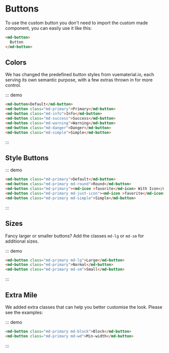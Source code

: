 # Buttons

To use the custom button you don't need to import the custom made component, you can easily use it like this:

```html
<md-button>
  Button
</md-button>
```

## Colors

We has changed the predefined button styles from vuematerial.io, each serving its own semantic purpose, with a few extras thrown in for more control.

::: demo
```html
<md-button>Default</md-button>
<md-button class="md-primary">Primary</md-button>
<md-button class="md-info">Info</md-button>
<md-button class="md-success">Success</md-button>
<md-button class="md-warning">Warning</md-button>
<md-button class="md-danger">Danger</md-button>
<md-button class="md-simple">Simple</md-button>
```
:::

## Style Buttons

::: demo
```html
<md-button class="md-primary">Default</md-button>
<md-button class="md-primary md-round">Round</md-button>
<md-button class="md-primary"><md-icon >favorite</md-icon> With Icon</md-button>
<md-button class="md-primary md-just-icon"><md-icon >favorite</md-icon></md-button>
<md-button class="md-primary md-simple">Simple</md-button>
```
:::

## Sizes

Fancy larger or smaller buttons? Add the classes `md-lg` or `md-sm` for additional sizes.

::: demo
```html
<md-button class="md-primary md-lg">Large</md-button>
<md-button class="md-primary">Normal</md-button>
<md-button class="md-primary md-sm">Small</md-button>
```
:::

## Extra Mile

We added extra classes that can help you better customise the look. Please see the examples:

::: demo
```html
<md-button class="md-primary md-block">Block</md-button>
<md-button class="md-primary md-wd">Min-width</md-button>
```
:::

